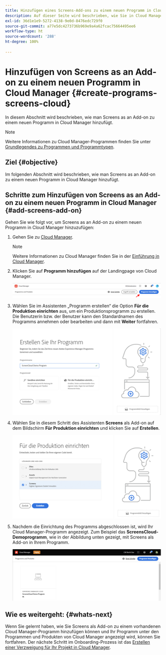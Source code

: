 ```yaml
---
title: Hinzufügen eines Screens-Add-ons zu einem neuen Programm in Cloud Manager
description: Auf dieser Seite wird beschrieben, wie Sie in Cloud Manager for Screens as a Cloud Service ein Screens-Add-on zu einem neuen Programm hinzufügen.
exl-id: 36d1e1e9-5272-4138-9e0d-8476edc729f0
source-git-commit: a77e5dc4273736b969e9a4a62fcac75664495ee6
workflow-type: ht
source-wordcount: '288'
ht-degree: 100%

---
```


# Hinzufügen von Screens as an Add-on zu einem neuen Programm in Cloud Manager {#create-programs-screens-cloud}

In diesem Abschnitt wird beschrieben, wie man Screens as an Add-on zu einem neuen Programm in Cloud Manager hinzufügt.

>[!NOTE]
>Weitere Informationen zu Cloud Manager-Programmen finden Sie unter [Grundlegendes zu Programmen und Programmtypen](https://experienceleague.adobe.com/docs/experience-manager-cloud-service/content/implementing/using-cloud-manager/programs/program-types.html?lang=de).

## Ziel {#objective}

Im folgenden Abschnitt wird beschrieben, wie man Screens as an Add-on zu einem neuen Programm in Cloud Manager hinzufügt.

## Schritte zum Hinzufügen von Screens as an Add-on zu einem neuen Programm in Cloud Manager {#add-screens-add-on}

Gehen Sie wie folgt vor, um Screens as an Add-on zu einem neuen Programm in Cloud Manager hinzuzufügen:

1. Gehen Sie zu [Cloud Manager](https://my.cloudmanager.adobe.com/).

   >[!NOTE]
   >Weitere Informationen zu Cloud Manager finden Sie in der [Einführung in Cloud Manager](https://experienceleague.adobe.com/docs/experience-manager-cloud-service/content/onboarding/journey/cloud-manager.html?lang=de).

1. Klicken Sie auf **Programm hinzufügen** auf der Landingpage von Cloud Manager.

   ![image](/help/screens-cloud/assets/onboarding/onboard-screens-addon1.png)

1. Wählen Sie im Assistenten „Programm erstellen“ die Option **Für die Produktion einrichten** aus, um ein Produktionsprogramm zu erstellen. Die Benutzerin bzw. der Benutzer kann den Standardnamen des Programms annehmen oder bearbeiten und dann mit **Weiter** fortfahren.

   ![Bild](/help/screens-cloud/assets/onboarding/onboard-screens-addon2.png)

1. Wählen Sie in diesem Schritt des Assistenten **Screens** als Add-on auf dem Bildschirm **Für Produktion einrichten** und klicken Sie auf **Erstellen**.

   ![Bild](/help/screens-cloud/assets/onboarding/onboard-screens-addon3.png)

1. Nachdem die Einrichtung des Programms abgeschlossen ist, wird Ihr Cloud Manager-Programm angezeigt. Zum Beispiel das **ScreensCloud-Demoprogramm**, wie in der Abbildung unten gezeigt, mit Screens als Add-on in Ihrem Programm.

   ![image](/help/screens-cloud/assets/onboarding/onboard-screens-addon4.png)

## Wie es weitergeht: {#whats-next}

Wenn Sie gelernt haben, wie Sie Screens als Add-on zu einem vorhandenen Cloud Manager-Programm hinzufügen können und Ihr Programm unter den Programmen und Produkten von Cloud Manager angezeigt wird, können Sie fortfahren. Der nächste Schritt im Onboarding-Prozess ist das [Erstellen einer Verzweigung für Ihr Projekt in Cloud Manager](/help/screens-cloud/onboarding-screens-cloud/creating-a-branch.md).
